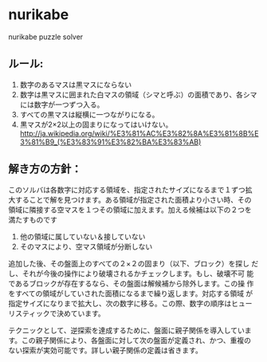 # nurikabe
nurikabe puzzle solver

## ルール:
1. 数字のあるマスは黒マスにならない
2. 数字は黒マスに囲まれた白マスの領域（シマと呼ぶ）の面積であり、各シマには数字が一つずつ入る。
3. すべての黒マスは縦横に一つながりになる。
4. 黒マスが2×2以上の固まりになってはいけない。
http://ja.wikipedia.org/wiki/%E3%81%AC%E3%82%8A%E3%81%8B%E3%81%B9_(%E3%83%91%E3%82%BA%E3%83%AB)

## 解き方の方針：

このソルバは各数字に対応する領域を、指定されたサイズになるまで１ずつ拡
大することで解を見つけます。ある領域が指定された面積より小さい時、その
領域に隣接する空マスを１つその領域に加えます。加える候補は以下の２つを
満たすものです

1. 他の領域に属していない＆接していない
2. そのマスにより、空マス領域が分断しない

追加した後、その盤面上のすべての２×２の固まり（以下、ブロック）を探し
だし、それが今後の操作により破壊されるかチェックします。もし、破壊不可
能であるブロックが存在するなら、その盤面は解候補から除外します。この操
作をすべての領域がしていされた面積になるまで繰り返します。対応する領域
が指定サイズになりまで拡大し、次の数字に移る。この際、数字の順序はヒュー
リスティックで決めています。

テクニックとして、逆探索を達成するために、盤面に親子関係を導入していま
す。この親子関係により、各盤面に対して次の盤面が定義され、かつ、重複の
ない探索が実効可能です。詳しい親子関係の定義は省きます。
